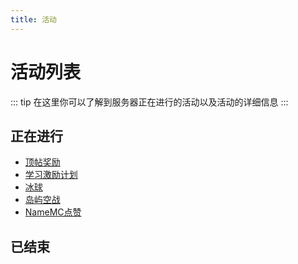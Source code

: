```yaml
---
title: 活动
---
```


# 活动列表
::: tip
在这里你可以了解到服务器正在进行的活动以及活动的详细信息
:::

<!-- <img :src="$withBase('/assets/img/modes-minecraft-survive.jpg')" style="border-radius: 7px;"/> -->

## 正在进行

- [顶帖奖励](bump.md) <Badge text="长期活动" type="warning"/>
- [学习激励计划](studybump.md) <Badge text="长期活动" type="warning"/>
- [冰球](bingqiu.md) <Badge text="长期活动" type="warning"/><Badge text="new" type="tip"/>
- [岛屿空战](skywar.md) <Badge text="new" type="tip"/>
- [NameMC点赞](like.md) <Badge text="new" type="tip"/>

## 已结束